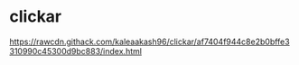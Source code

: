 # clickar
https://rawcdn.githack.com/kaleaakash96/clickar/af7404f944c8e2b0bffe3310990c45300d9bc883/index.html
